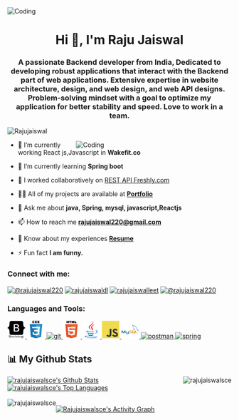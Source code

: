 <img border-radius="20px" alt="Coding" width="100%" height="250px" src="https://visme.co/blog/wp-content/uploads/2019/10/animated-presentation-software-header-wide.gif">


<h1 align="center">Hi 👋, I'm Raju Jaiswal</h1>
<h3 align="center">A passionate Backend developer from India, Dedicated to developing robust applications that interact with the Backend part of web applications. Extensive expertise in website architecture, design, and web design, and web API designs. Problem-solving mindset with a goal to optimize my application for better stability and speed. Love to work in a team.</h3>

<p align="left"> <img src="https://komarev.com/ghpvc/?username=Rajujaiswal&label=Profile%20views&color=0e75b6&style=flat" alt="Rajujaiswal" /> </p>


<img align="right" alt="Coding" width="350" height="80%" src="https://i.pinimg.com/originals/50/83/e0/5083e0a2a7dcaae07c142e8b87036a27.gif">


- 🔭 I’m currently working React js,Javascript in **Wakefit.co**

- 🌱 I’m currently learning **Spring boot**

- 👯 I worked collaboratively on [REST API Freshly.com](https://github.com/CYNO28/Freshly)

- 👨‍💻 All of my projects are available at  <a href="https://Rajujaiswal.github.io/RajujaiswalPortfolio/"> **Portfolio** </a>

- 💬 Ask me about **java, Spring, mysql, javascript,Reactjs**

- 📫 How to reach me **rajujaiswal220@gmail.com**

- 📄 Know about my experiences <a href="https://drive.google.com/fileedit/d/1po1etne1_5yvrOsG2FsTJFwKIJecbEaJ/view?usp=sharing">**Resume** </a>

- ⚡ Fun fact **I am funny.**

<h3 align="left">Connect with me:</h3>
<p align="left">
<a href="https://twitter.com/@rajujaiswal220" target="blank"><img align="center" src="https://raw.githubusercontent.com/rahuldkjain/github-profile-readme-generator/master/src/images/icons/Social/twitter.svg" alt="@rajujaiswal220" height="30" width="40" /></a>
<a href="https://linkedin.com/in/raju-jaiswal-49963524a" target="blank"><img align="center" src="https://raw.githubusercontent.com/rahuldkjain/github-profile-readme-generator/master/src/images/icons/Social/linked-in-alt.svg" alt="rajujaiswaldl" height="30" width="40" /></a>
<a href="https://leetcode.com/rajujaiswalsce/" target="blank"><img align="center" src="https://raw.githubusercontent.com/rahuldkjain/github-profile-readme-generator/master/src/images/icons/Social/leet-code.svg" alt="rajujaiswalleet" height="30" width="40" /></a>
<a href="https://www.hackerrank.com/rajujaiswal220?hr_r=1" target="blank"><img align="center" src="https://raw.githubusercontent.com/rahuldkjain/github-profile-readme-generator/master/src/images/icons/Social/hackerrank.svg" alt="@rajujaiswal220" height="30" width="40" /></a>
</p>

<h3 align="left">Languages and Tools:</h3>
<p align="left"> <a href="https://getbootstrap.com" target="_blank" rel="noreferrer"> <img src="https://raw.githubusercontent.com/devicons/devicon/master/icons/bootstrap/bootstrap-plain-wordmark.svg" alt="bootstrap" width="40" height="40"/> </a> <a href="https://www.w3schools.com/css/" target="_blank" rel="noreferrer"> <img src="https://raw.githubusercontent.com/devicons/devicon/master/icons/css3/css3-original-wordmark.svg" alt="css3" width="40" height="40"/> </a> <a href="https://git-scm.com/" target="_blank" rel="noreferrer"> <img src="https://www.vectorlogo.zone/logos/git-scm/git-scm-icon.svg" alt="git" width="40" height="40"/> </a> <a href="https://www.w3.org/html/" target="_blank" rel="noreferrer"> <img src="https://raw.githubusercontent.com/devicons/devicon/master/icons/html5/html5-original-wordmark.svg" alt="html5" width="40" height="40"/> </a> <a href="https://www.java.com" target="_blank" rel="noreferrer"> <img src="https://raw.githubusercontent.com/devicons/devicon/master/icons/java/java-original.svg" alt="java" width="40" height="40"/> </a> <a href="https://developer.mozilla.org/en-US/docs/Web/JavaScript" target="_blank" rel="noreferrer"> <img src="https://raw.githubusercontent.com/devicons/devicon/master/icons/javascript/javascript-original.svg" alt="javascript" width="40" height="40"/> </a> <a href="https://www.mysql.com/" target="_blank" rel="noreferrer"> <img src="https://raw.githubusercontent.com/devicons/devicon/master/icons/mysql/mysql-original-wordmark.svg" alt="mysql" width="40" height="40"/> </a> <a href="https://postman.com" target="_blank" rel="noreferrer"> <img src="https://www.vectorlogo.zone/logos/getpostman/getpostman-icon.svg" alt="postman" width="40" height="40"/> </a> <a href="https://spring.io/" target="_blank" rel="noreferrer"> <img src="https://www.vectorlogo.zone/logos/springio/springio-icon.svg" alt="spring" width="40" height="40"/> </a> </p>

## 📊 My Github Stats
<!--   <br/> -->
<img align="right" src="https://i.pinimg.com/originals/da/c3/8f/dac38faf997774aa22a78ec3b6283444.gif" alt="rajujaiswalsce"  />
   <a href="https://github.com/rajujaiswalsce/github-readme-stats"><img alt="rajujaiswalsce's Github Stats" src="https://github-readme-stats.vercel.app/api?username=rajujaiswal&show_icons=true&count_private=true&theme=react&hide_border=true&bg_color=0D1117" /></a>
  <a href="https://github.com/rajujaiswalsce/github-readme-stats"><img alt="rajujaiswalsce's Top Languages" src="https://github-readme-stats.vercel.app/api/top-langs/?username=rajujaiswalsce&langs_count=8&count_private=true&layout=compact&theme=react&hide_border=true&bg_color=0D1117"  /></a>
  <br/>
<!--   /*<b>Note:</b> Top languages is only a metric of the languages my public code consists of and doesn't reflect experience or skill level.-> -->
 <br/>
<img align="left" src="https://github-readme-streak-stats.herokuapp.com/?user=rajujaiswalsce&&theme=tokyonight" alt="rajujaiswalsce" />

<!-- <p><img align="left" src="https://github-readme-stats.vercel.app/api/top-langs?username=rajujaiswalsce&show_icons=true&locale=en&layout=compact" alt="rajujaiswalsce" /></p> -->

<a href="https://github.com/Rajujaiswalscce/github-readme-activity-graph"><img alt="Rajujaiswalsce's Activity Graph" src="https://activity-graph.herokuapp.com/graph?username=rajujaiswalsce&bg_color=white&color=5BCDEC&line=5BCDEC&point=FFFFFF&hide_border=true&bg_color=0D1117" /></a>
<br/>

